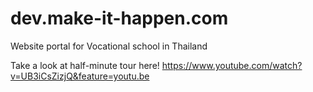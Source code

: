 # dev.make-it-happen.com
Website portal for Vocational school in Thailand


Take a look at half-minute tour here!
https://www.youtube.com/watch?v=UB3iCsZizjQ&feature=youtu.be
